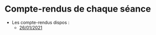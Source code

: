 # Compte-rendus de chaque séance

* Les compte-rendus dispos :
  * [26/01/2021](https://github.com/Adrrick/progression_git/blob/main/compte-rendus/1.md)
